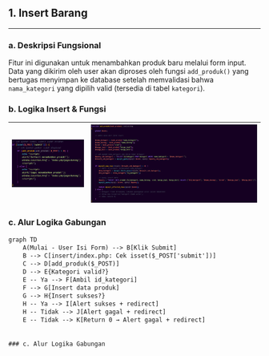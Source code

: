 ## 1. Insert Barang

---
### a. Deskripsi Fungsional
Fitur ini digunakan untuk menambahkan produk baru melalui form input. Data yang dikirim oleh user akan diproses oleh fungsi `add_produk()` yang bertugas menyimpan ke database setelah memvalidasi bahwa `nama_kategori` yang dipilih valid (tersedia di tabel `kategori`).


### b. Logika Insert & Fungsi
| ![](insert.png) | ![](add_produk.png) |
|------------------|---------------------|


### c. Alur Logika Gabungan
```
graph TD
    A(Mulai - User Isi Form) --> B[Klik Submit]
    B --> C[insert/index.php: Cek isset($_POST['submit'])]
    C --> D[add_produk($_POST)]
    D --> E{Kategori valid?}
    E -- Ya --> F[Ambil id_kategori]
    F --> G[Insert data produk]
    G --> H{Insert sukses?}
    H -- Ya --> I[Alert sukses + redirect]
    H -- Tidak --> J[Alert gagal + redirect]
    E -- Tidak --> K[Return 0 → Alert gagal + redirect]


### c. Alur Logika Gabungan

